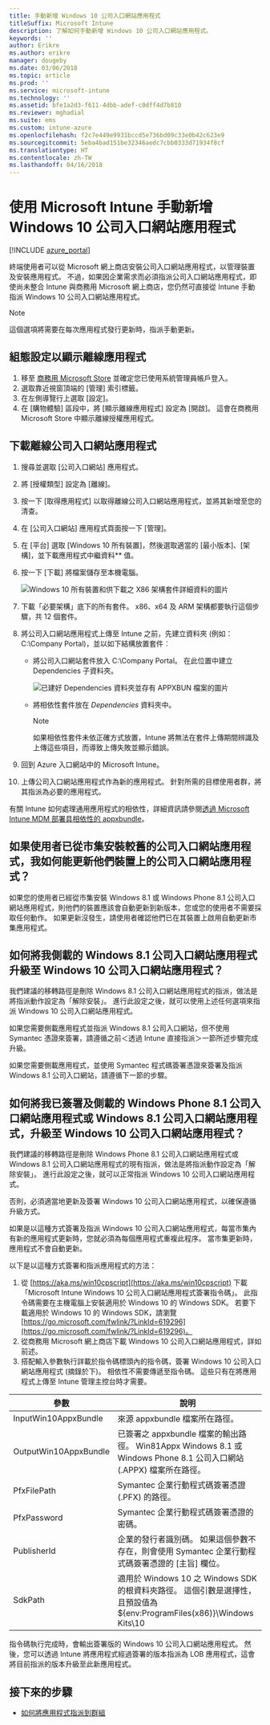 ```yaml
---
title: 手動新增 Windows 10 公司入口網站應用程式
titleSuffix: Microsoft Intune
description: 了解如何手動新增 Windows 10 公司入口網站應用程式。
keywords: ''
author: Erikre
ms.author: erikre
manager: dougeby
ms.date: 03/06/2018
ms.topic: article
ms.prod: ''
ms.service: microsoft-intune
ms.technology: ''
ms.assetid: bfe1a2d3-f611-4dbb-adef-c0dff4d7b810
ms.reviewer: mghadial
ms.suite: ems
ms.custom: intune-azure
ms.openlocfilehash: f2c7e449e9931bccd5e736bd09c33e0b42c623e9
ms.sourcegitcommit: 5eba4bad151be32346aedc7cbb0333d71934f8cf
ms.translationtype: HT
ms.contentlocale: zh-TW
ms.lasthandoff: 04/16/2018
---
```

# <a name="manually-add-the-windows-10-company-portal-app-using-microsoft-intune"></a>使用 Microsoft Intune 手動新增 Windows 10 公司入口網站應用程式

[!INCLUDE [azure_portal](./includes/azure_portal.md)]

終端使用者可以從 Microsoft 網上商店安裝公司入口網站應用程式，以管理裝置及安裝應用程式。 不過，如果因企業需求而必須指派公司入口網站應用程式，即使尚未整合 Intune 與商務用 Microsoft 網上商店，您仍然可直接從 Intune 手動指派 Windows 10 公司入口網站應用程式。

 > [!NOTE]
 > 這個選項將需要在每次應用程式發行更新時，指派手動更新。

## <a name="configure-settings-to-show-offline-apps"></a>組態設定以顯示離線應用程式
1. 移至 [商務用 Microsoft Store](https://www.microsoft.com/business-store) 並確定您已使用系統管理員帳戶登入。
2. 選取靠近視窗頂端的 [管理] 索引標籤。
3. 在左側導覽行上選取 [設定]。
4. 在 [購物體驗] 區段中，將 [顯示離線應用程式] 設定為 [開啟]。 這會在商務用 Microsoft Store 中顯示離線授權應用程式。

## <a name="download-the-offline-company-portal-app"></a>下載離線公司入口網站應用程式
1. 搜尋並選取 [公司入口網站] 應用程式。
2. 將 [授權類型] 設定為 [離線]。
3. 按一下 [取得應用程式] 以取得離線公司入口網站應用程式，並將其新增至您的清查。
4. 在 [公司入口網站] 應用程式頁面按一下 [管理]。
5. 在 [平台] 選取 [Windows 10 所有裝置]，然後選取適當的 [最小版本]、[架構]，並下載應用程式中繼資料** 值。 
6. 按一下 [下載] 將檔案儲存至本機電腦。

    ![Windows 10 所有裝置和供下載之 X86 架構套件詳細資料的圖片](./media/Win10CP-all-devices.png)

7. 下載「必要架構」底下的所有套件。 x86、x64 及 ARM 架構都要執行這個步驟，共 12 個套件。
8. 將公司入口網站應用程式上傳至 Intune 之前，先建立資料夾 (例如：C:&#92;Company Portal)，並以如下結構放置套件︰
   - 將公司入口網站套件放入 C:\Company Portal。 在此位置中建立 Dependencies 子資料夾。  

     ![已建好 Dependencies 資料夾並存有 APPXBUN 檔案的圖片](./media/Win10CP-Dependencies-save.png)

   - 將相依性套件放在 *Dependencies* 資料夾中。 

     > [!NOTE]
     > 如果相依性套件未依正確方式放置，Intune 將無法在套件上傳期間辨識及上傳這些項目，而導致上傳失敗並顯示錯誤。

9. 回到 Azure 入口網站中的 Microsoft Intune。
10. 上傳公司入口網站應用程式作為新的應用程式。 針對所需的目標使用者群，將其指派為必要的應用程式。  

有關 Intune 如何處理通用應用程式的相依性，詳細資訊請參閱[透過 Microsoft Intune MDM 部署具相依性的 appxbundle](https://blogs.technet.microsoft.com/configmgrdogs/2016/11/30/deploying-an-appxbundle-with-dependencies-via-microsoft-intune-mdm/)。  

## <a name="how-do-i-update-the-company-portal-on-my-users-devices-if-they-have-already-installed-the-older-apps-from-the-store"></a>如果使用者已從市集安裝較舊的公司入口網站應用程式，我如何能更新他們裝置上的公司入口網站應用程式？
如果您的使用者已經從市集安裝 Windows 8.1 或 Windows Phone 8.1 公司入口網站應用程式，則他們的裝置應該會自動更新到新版本，您或您的使用者不需要採取任何動作。 如果更新沒發生，請使用者確認他們已在其裝置上啟用自動更新市集應用程式。   

## <a name="how-do-i-upgrade-my-sideloaded-windows-81-company-portal-app-to-the-windows-10-company-portal-app"></a>如何將我側載的 Windows 8.1 公司入口網站應用程式升級至 Windows 10 公司入口網站應用程式？
我們建議的移轉路徑是刪除 Windows 8.1 公司入口網站應用程式的指派，做法是將指派動作設定為「解除安裝」。 進行此設定之後，就可以使用上述任何選項來指派 Windows 10 公司入口網站應用程式。  

如果您需要側載應用程式並指派 Windows 8.1 公司入口網站，但不使用 Symantec 憑證來簽署，請遵循之前＜透過 Intune 直接指派＞一節所述步驟完成升級。

如果您需要側載應用程式，並使用 Symantec 程式碼簽署憑證來簽署及指派 Windows 8.1 公司入口網站，請遵循下一節的步驟。  

## <a name="how-do-i-upgrade-my-signed-and-sideloaded-windows-phone-81-company-portal-app-or-windows-81-company-portal-app-to-the-windows-10-company-portal-app"></a>如何將我已簽署及側載的 Windows Phone 8.1 公司入口網站應用程式或 Windows 8.1 公司入口網站應用程式，升級至 Windows 10 公司入口網站應用程式？
我們建議的移轉路徑是刪除 Windows Phone 8.1 公司入口網站應用程式或 Windows 8.1 公司入口網站應用程式的現有指派，做法是將指派動作設定為「解除安裝」。 進行此設定之後，就可以正常指派 Windows 10 公司入口網站應用程式。  

否則，必須適當地更新及簽署 Windows 10 公司入口網站應用程式，以確保遵循升級方式。  

如果是以這種方式簽署及指派 Windows 10 公司入口網站應用程式，每當市集內有新的應用程式更新時，您就必須為每個應用程式重複此程序。 當市集更新時，應用程式不會自動更新。  

以下是以這種方式簽署和指派應用程式的方法：

1. 從 [https://aka.ms/win10cpscript](https://aka.ms/win10cpscript) 下載「Microsoft Intune Windows 10 公司入口網站應用程式簽署指令碼」。  此指令碼需要在主機電腦上安裝適用於 Windows 10 的 Windows SDK。 若要下載適用於 Windows 10 的 Windows SDK，請瀏覽 [https://go.microsoft.com/fwlink/?LinkId=619296](https://go.microsoft.com/fwlink/?LinkId=619296)。
2. 從商務用 Microsoft 網上商店下載 Windows 10 公司入口網站應用程式，詳如前述。  
3. 搭配輸入參數執行詳載於指令碼標頭內的指令碼，簽署 Windows 10 公司入口網站應用程式 (摘錄於下)。 相依性不需要傳遞至指令碼。 這些只有在將應用程式上傳至 Intune 管理主控台時才需要。

|       參數       |                                                                        說明                                                                        |
|-----------------------|-----------------------------------------------------------------------------------------------------------------------------------------------------------|
| InputWin10AppxBundle  |                                                  來源 appxbundle 檔案所在路徑。                                                  |
| OutputWin10AppxBundle | 已簽署之 appxbundle 檔案的輸出路徑。  Win81Appx Windows 8.1 或 Windows Phone 8.1 公司入口網站 (.APPX) 檔案所在路徑。 |
|      PfxFilePath      |                                       Symantec 企業行動程式碼簽署憑證 (.PFX) 的路徑。                                        |
|      PfxPassword      |                                         Symantec 企業行動程式碼簽署憑證的密碼。                                          |
|      PublisherId      |          企業的發行者識別碼。 如果這個參數不存在，則會使用 Symantec 企業行動程式碼簽署憑證的 [主旨] 欄位。           |
|        SdkPath        |     適用於 Windows 10 之 Windows SDK 的根資料夾路徑。 這個引數是選擇性，且預設值為 ${env:ProgramFiles(x86)}\Windows Kits\10     |

指令碼執行完成時，會輸出簽署版的 Windows 10 公司入口網站應用程式。 然後，您可以透過 Intune 將應用程式經過簽署的版本指派為 LOB 應用程式，這會將目前指派的版本升級至此新應用程式。  

## <a name="next-steps"></a>接下來的步驟

- [如何將應用程式指派到群組](apps-deploy.md)


